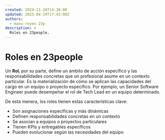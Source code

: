 ```yaml
---
created: 2024-11-26T14:30:00
updated: 2025-04-29T17:43:00Z
authors:
  - manu-reyes-23p
description: >
  Roles en 23people.
---
```


# Roles en 23people

Un **Rol**, por su parte, define un ámbito de acción específico y las responsabilidades concretas que un profesional asume en un contexto particular. Es la materialización de cómo se aplican las capacidades del cargo en un equipo o proyecto específico. Por ejemplo, un Senior Software Engineer puede desempeñar el rol de Tech Lead en un equipo determinado.

De esta menera, los roles tienen estas características clave:

- Son asignaciones específicas y más dinámicas
- Definen responsabilidades concretas en un contexto
- Se asocian a equipos o proyectos particulares
- Tienen KPIs y entregables específicos
- Pueden evolucionar según las necesidades del equipo

